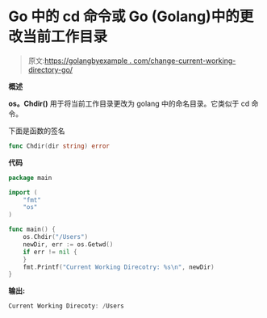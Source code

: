 # Go 中的 cd 命令或 Go (Golang)中的更改当前工作目录

> 原文:[https://golangbyexample . com/change-current-working-directory-go/](https://golangbyexample.com/change-current-working-directory-go/)

**概述**

**os。Chdir()** 用于将当前工作目录更改为 golang 中的命名目录。它类似于 cd 命令。

下面是函数的签名

```go
func Chdir(dir string) error
```

**代码**

```go
package main

import (
    "fmt"
    "os"
)

func main() {
    os.Chdir("/Users")
    newDir, err := os.Getwd()
    if err != nil {
    }
    fmt.Printf("Current Working Direcotry: %s\n", newDir)
}
```

**输出:**

```go
Current Working Direcoty: /Users
```